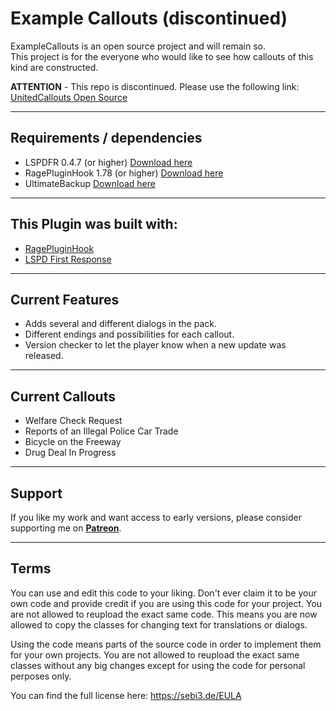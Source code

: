 # Example Callouts (discontinued)
ExampleCallouts is an open source project and will remain so.<br>
This project is for the everyone who would like to see how callouts of this kind are constructed.

<b>ATTENTION</b> - This repo is discontinued. Please use the following link: <a href="https://github.com/sEbi3/UnitedCallouts">UnitedCallouts Open Source</a>


--------

 ## Requirements / dependencies
- LSPDFR 0.4.7 (or higher) <a href="https://www.lcpdfr.com/files/file/7792-lspd-first-response">Download here</a>
- RagePluginHook 1.78 (or higher) <a href="https://ragepluginhook.net/Downloads.aspx">Download here</a>
- UltimateBackup <a href="https://bejoijo256.wixsite.com/bejoijo/post/ultimate-backup">Download here</a>


--------

## This Plugin was built with:
- <a href="https://ragepluginhook.net/Downloads.aspx">RagePluginHook</a>
- <a href="https://www.lcpdfr.com/files/file/7792-lspd-first-response">LSPD First Response</a>

--------

## Current Features
- Adds several and different dialogs in the pack.
- Different endings and possibilities for each callout.
- Version checker to let the player know when a new update was released.

--------

## Current Callouts
- Welfare Check Request
- Reports of an Illegal Police Car Trade
- Bicycle on the Freeway
- Drug Deal In Progress

--------

## Support
If you like my work and want access to early versions, please consider supporting me on [**Patreon**](https://www.patreon.com/sEbi3). 

--------

## Terms
You can use and edit this code to your liking. Don't ever claim it to be your own code and provide credit if you are using this code for your project. You are not allowed to reupload the exact same code. This means you are now allowed to copy the classes for changing text for translations or dialogs.

Using the code means parts of the source code in order to implement them for your own projects. You are not allowed to reupload the exact same classes without any big changes except for using the code for personal perposes only.

You can find the full license here: https://sebi3.de/EULA
